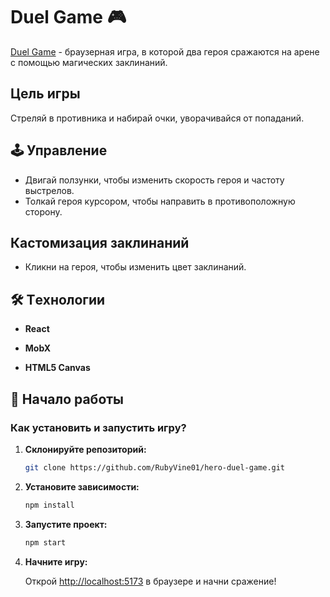 
# Duel Game 🎮

[Duel Game](https://rubyvine01.github.io/hero-duel-game/) - браузерная игра, в которой два героя сражаются на арене с помощью магических заклинаний. 

## Цель игры

Стреляй в противника и набирай очки, уворачивайся от попаданий.

## 🕹 Управление

- Двигай ползунки, чтобы изменить скорость героя и частоту выстрелов. 
- Толкай героя курсором, чтобы направить в противоположную сторону.

## Кастомизация заклинаний

- Кликни на героя, чтобы изменить цвет заклинаний.

## 🛠 Tехнологии

- **React**

- **MobX** 

- **HTML5 Canvas** 

## 🚀 Начало работы

### Как установить и запустить игру?

1. **Склонируйте репозиторий:**

   ```bash
   git clone https://github.com/RubyVine01/hero-duel-game.git
   ```

2. **Установите зависимости:**

   ```bash
   npm install
   ```

3. **Запустите проект:**

   ```bash
   npm start
   ```

4. **Начните игру:**

   Открой [http://localhost:5173](http://localhost:5173) в браузере и начни сражение!
